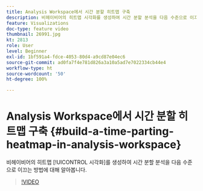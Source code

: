 ```yaml
---
title: Analysis Workspace에서 시간 분할 히트맵 구축
description: 비헤이비어의 히트맵 시각화를 생성하여 시간 분할 분석을 다음 수준으로 이끄는 방법에 대해 알아봅니다.
feature: Visualizations
doc-type: feature video
thumbnail: 26991.jpg
kt: 2813
role: User
level: Beginner
exl-id: 1bf591a4-fdce-4053-80d4-a9cd87e04ec6
source-git-commit: ad0fa7f4e781d826a3a10a5ad7e7022334cb44e4
workflow-type: ht
source-wordcount: '50'
ht-degree: 100%

---
```


# Analysis Workspace에서 시간 분할 히트맵 구축 {#build-a-time-parting-heatmap-in-analysis-workspace}

비헤이비어의 히트맵 [!UICONTROL 시각화]를 생성하여 시간 분할 분석을 다음 수준으로 이끄는 방법에 대해 알아봅니다.

>[!VIDEO](https://video.tv.adobe.com/v/26991/?quality=12)
